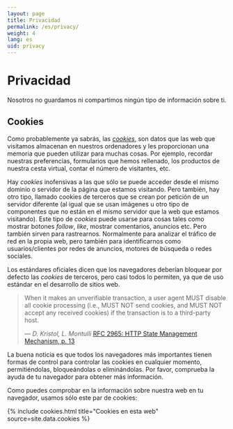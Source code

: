 ```yaml
---
layout: page
title: Privacidad
permalink: /es/privacy/
weight: 4
lang: es
uid: privacy
---
```

# Privacidad
Nosotros no guardamos ni compartimos ningún tipo de información sobre ti.

## Cookies
Como probablemente ya sabrás, las [_cookies_](http://es.wikipedia.org/wiki/Cookie_(informática)), son datos que las web que visitamos almacenan en nuestros ordenadores y les
proporcionan una memoria que pueden utilizar para muchas cosas. Por ejemplo, recordar nuestras preferencias, formularios que hemos rellenado, los productos de nuestra
cesta virtual, contar el número de visitantes, etc.

Hay _cookies_ inofensivas a las que sólo se puede acceder desde el mismo dominio o servidor de la página que estamos visitando. Pero también,
hay otro tipo, llamado cookies de terceros que se crean por petición de un servidor diferente (al igual que se usan imágenes u otro tipo de componentes
que no están en el mismo servidor que la web que estamos visitando). Este tipo de _cookies_ puede usarse para cosas tales como mostrar botones _follow_, _like_,
mostrar comentarios, anuncios etc. Pero también sirven para rastrearnos. Normalmente para analizar el tráfico de red en la propia web, pero también
para identificarnos como usuarios/clientes por redes de anuncios, motores de búsqueda o redes sociales.

Los estándares oficiales dicen que los navegadores deberían bloquear por defecto las _cookies_ de terceros, pero casi todos lo permiten, ya que de uso estándar en el desarrollo de sitios web.
> When it makes an unverifiable transaction, a user agent MUST disable
> all cookie processing (i.e., MUST NOT send cookies, and MUST NOT
> accept any received cookies) if the transaction is to a third-party
> host.
>
> &mdash; _D. Kristol, L. Montulli_
> [RFC 2965: HTTP State Management Mechanism, p. 13][RFC 2965]


[RFC 2965]: https://www.ietf.org/rfc/rfc2965.txt

La buena noticia es que todos los navegadores más importantes tienen formas de control para controlar las cookies en cualquier momento, permitiéndolas,
bloqueándolas o eliminándolas. Por favor, comprueba la ayuda de tu navegador para obtener más información.

Como puedes comprobar en la información sobre nuestra web en tu navegador, usamos sólo este par de cookies:

{% include cookies.html title="Cookies en esta web" source=site.data.cookies %}
